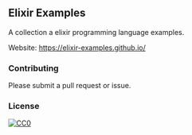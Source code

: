 ## Elixir Examples
A collection a elixir programming language examples.

Website: <https://elixir-examples.github.io/>

### Contributing
Please submit a pull request or issue.

### License
[![CC0](https://i.creativecommons.org/p/zero/1.0/88x31.png)](https://creativecommons.org/publicdomain/zero/1.0/)
